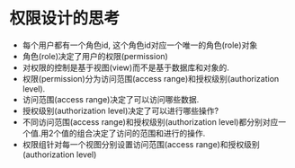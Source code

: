 # 权限设计的思考

* 每个用户都有一个角色id, 这个角色id对应一个唯一的角色(role)对象
* 角色(role)决定了用户的权限(permission)
* 对权限的控制是基于视图(view)而不是基于数据库和对象的.
* 权限(permission)分为访问范围(access range)和授权级别(authorization level).
* 访问范围(access range)决定了可以访问哪些数据.
* 授权级别(authorization level)决定了可以进行哪些操作?
* 不同访问范围(access range)和授权级别(authorization level)都分别对应一个值.用2个值的组合决定了访问的范围和进行的操作.
* 权限组针对每一个视图分别设置访问范围(access range)和授权级别(authorization level)
